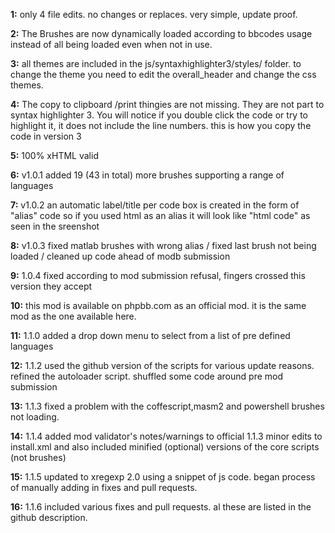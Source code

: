 **1:** only 4 file edits. no changes or replaces. very simple, update proof.

**2:** The Brushes are now dynamically loaded according to bbcodes usage instead of all being loaded even when not in use.

**3:** all themes are included in the js/syntaxhighlighter3/styles/ folder. to change the theme you need to edit the overall_header and change the css themes.

**4:** The copy to clipboard /print thingies are not missing. They are not part to syntax highlighter 3. You will notice if you double click the code or try to highlight it, it does not include the line numbers. this is how you copy the code in version 3

**5:** 100% xHTML valid

**6:** v1.0.1 added 19 (43 in total) more brushes supporting a range of languages

**7:** v1.0.2 an automatic label/title per code box is created in the form of "alias" code so if you used html as an alias it will look like "html code" as seen in the sreenshot

**8:** v1.0.3 fixed matlab brushes with wrong alias / fixed last brush not being loaded / cleaned up code ahead of modb submission

**9:** 1.0.4 fixed according to mod submission refusal, fingers crossed this version they accept

**10:** this mod is available on phpbb.com as an official mod. it is the same mod as the one available here.

**11:** 1.1.0 added a drop down menu to select from a list of pre defined languages

**12:** 1.1.2 used the github version of the scripts for various update reasons. refined the autoloader script. shuffled some code around pre mod submission

**13:** 1.1.3 fixed a problem with the coffescript,masm2 and powershell brushes not loading.

**14:** 1.1.4 added mod validator's notes/warnings to official 1.1.3 minor edits to install.xml and also included minified (optional) versions of the core scripts (not brushes)

**15:** 1.1.5 updated to xregexp 2.0 using a snippet of js code. began process of manually adding in fixes and pull requests.

**16:** 1.1.6 included various fixes and pull requests. al these are listed in the github description.